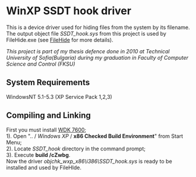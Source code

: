 WinXP SSDT hook driver
====================
This is a device driver used for hiding files from the system by its filename. The output object file *SSDT_hook.sys* from this project is used by FileHide.exe (see [FileHide](../../../FileHide) for more details).  

*This project is part of my thesis defence done in 2010 at Technical University of Sofia(Bulgaria) during my graduation in Faculty of Computer Science and Control (FKSU)*

System Requirements
-----------------------------
WindowsNT 5.1-5.3 (XP Service Pack 1,2,3)

Compiling and Linking
-----------------------------
First you must install [WDK 7600](http://www.microsoft.com/en-us/download/details.aspx?id=11800);  
1). Open ".. / *Windows XP* / **x86 Checked Build Environment**" from Start Menu;  
2). Locate *SSDT_hook* directory in the command prompt;  
3). Execute **build /cZwbg**.  
Now the driver *objchk_wxp_x86\i386\SSDT_hook.sys* is ready to be installed and used by FileHIde.

